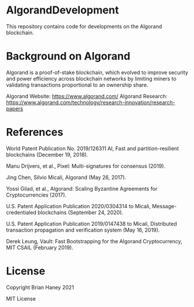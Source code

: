 # AlgorandDevelopment
This repository contains code for developments on the Algorand blockchain.

# Background on Algorand

Algorand is a proof-of-stake blockchain, which evolved to improve security and power
efficiency across blockchain networks by limiting miners to validating transactions proportional to an
ownership share. 

Algorand Website: https://www.algorand.com/
Algorand Research: https://www.algorand.com/technology/research-innovation/research-papers

# References
World Patent Publication No. 2019/126311 AI, Fast and partition-resilient blockchains (December 19, 2018).

Manu Drijvers, et al., Pixel: Multi-signatures for consensus (2019).

Jing Chen, Silvio Micali, Algorand (May 26, 2017).

Yossi Gilad, et al., Algorand: Scaling Byzantine Agreements for Cryptocurrencies (2017).

U.S. Patent Application Publication 2020/0304314 to Micali, Message-credentialed blockchains (September 24, 2020).

U.S. Patent Application Publication 2019/0147438 to Micali, Distributed transaction propagation and verification system (May 16, 2019).

Derek Leung, Vault: Fast Bootstrapping for the Algorand Cryptocurrency, MIT CSAIL (February 2019).

# License
Copyright Brian Haney 2021

MIT License
